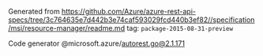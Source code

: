 Generated from https://github.com/Azure/azure-rest-api-specs/tree/3c764635e7d442b3e74caf593029fcd440b3ef82//specification/msi/resource-manager/readme.md tag: `package-2015-08-31-preview`

Code generator @microsoft.azure/autorest.go@2.1.171


